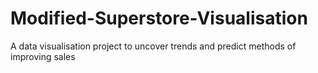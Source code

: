 # Modified-Superstore-Visualisation
A data visualisation project to uncover trends and predict methods of improving sales
